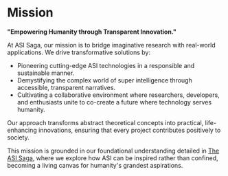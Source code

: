 # Mission

**"Empowering Humanity through Transparent Innovation."**

At ASI Saga, our mission is to bridge imaginative research with real-world applications. We drive transformative solutions by:

- Pioneering cutting-edge ASI technologies in a responsible and sustainable manner.
- Demystifying the complex world of super intelligence through accessible, transparent narratives.
- Cultivating a collaborative environment where researchers, developers, and enthusiasts unite to co-create a future where technology serves humanity.

Our approach transforms abstract theoretical concepts into practical, life-enhancing innovations, ensuring that every project contributes positively to society.

This mission is grounded in our foundational understanding detailed in [The ASI Saga](possibility/TheASISaga.md), where we explore how ASI can be inspired rather than confined, becoming a living canvas for humanity's grandest aspirations.
